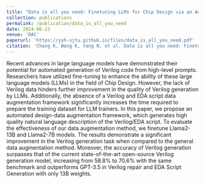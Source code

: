 ```yaml
---
title: "Data is all you need: Finetuning LLMs for Chip Design via an Automated design-data augmentation framework"
collection: publications
permalink: /publication/data_is_all_you_need
date: 2024-06-23
venue: 'DAC'
paperurl: 'https://yyh-sjtu.github.io/files/data_is_all_you_need.pdf'
citation: 'Chang K, Wang K, Yang N, et al. Data is all you need: Finetuning LLMs for Chip Design via an Automated design-data augmentation framework[J]. arXiv preprint arXiv:2403.11202, 2024.'
---
```


Recent advances in large language models have demonstrated their potential for automated generation of Verilog code from high-level prompts. Researchers have utilized fine-tuning to enhance the ability of these large language models (LLMs) in the field of Chip Design. However, the lack of Verilog data hinders further improvement in the quality of Verilog generation by LLMs. Additionally, the absence of a Verilog and EDA script data augmentation framework significantly increases the time required to prepare the training dataset for LLM trainers. In this paper, we propose an automated design-data augmentation framework, which generates high quality natural language description of the Verilog/EDA script. To evaluate the effectiveness of our data augmentation method, we finetune Llama2-13B and Llama2-7B models. The results demonstrate a significant improvement in the Verilog generation task when compared to the general data augmentation method. Moreover, the accuracy of Verilog generation surpasses that of the current state-of-the-art open-source Verilog generation model, increasing from 58.8% to 70.6% with the same benchmark and outperforms GPT-3.5 in Verilog repair and EDA Script Generation with only 13B weights.
